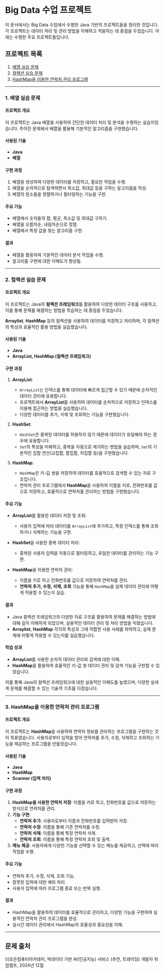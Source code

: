 # Big Data 수업 프로젝트

이 문서에서는 Big Data 수업에서 수행한 Java 기반의 프로젝트들을 정리한 것입니다. 각 프로젝트는 데이터 처리 및 관리 방법을 이해하고 적용하는 데 중점을 두었습니다. 아래는 수행한 주요 프로젝트들입니다.

## 프로젝트 목록

1. [배열 실습 문제](https://github.com/sw-dreamer/Bigdata19/tree/main/%EB%B0%B0%EC%97%B4%20%EC%8B%A4%EC%8A%B5%EB%AC%B8%EC%A0%9C)
2. [컬렉션 실습 문제](https://github.com/sw-dreamer/Bigdata19/tree/main/%EC%BB%AC%EB%A0%89%EC%85%98%20%EC%8B%A4%EC%8A%B5%EB%AC%B8%EC%A0%9C)
3. [HashMap을 이용한 연락처 관리 프로그램](https://github.com/sw-dreamer/Bigdata19/tree/main/%EC%97%B0%EB%9D%BD%EC%B2%98%20%EA%B4%80%EB%A6%AC%20%ED%94%84%EB%A1%9C%EA%B7%B8%EB%9E%A8%20(Hashmap%20%EC%82%AC%EC%9A%A9))

---

### 1. 배열 실습 문제

#### 프로젝트 개요
이 프로젝트는 Java 배열을 사용하여 간단한 데이터 처리 및 분석을 수행하는 실습이었습니다. 주어진 문제에서 배열을 활용해 기본적인 알고리즘을 구현했습니다.

#### 사용된 기술
- **Java**
- **배열**

#### 구현 과정
1. 배열을 생성하여 다양한 데이터를 저장하고, 필요한 작업을 수행.
2. 배열을 순차적으로 탐색하면서 최소값, 최대값 등을 구하는 알고리즘을 작성.
3. 배열의 원소들을 정렬하거나 필터링하는 기능을 구현.

#### 주요 기능
- 배열에서 숫자들의 합, 평균, 최소값 및 최대값 구하기.
- 배열을 오름차순, 내림차순으로 정렬.
- 배열에서 특정 값을 찾는 알고리즘 구현.

#### 결과
- 배열을 활용하여 기본적인 데이터 분석 작업을 수행.
- 알고리즘 구현에 대한 이해도가 향상됨.

---

### 2. 컬렉션 실습 문제

#### 프로젝트 개요
이 프로젝트는 Java의 **컬렉션 프레임워크**를 활용하여 다양한 데이터 구조를 사용하고, 이를 통해 문제를 해결하는 방법을 학습하는 데 중점을 두었습니다.

**Arraylist**, **HashMap** 등의 컬렉션을 사용하여 데이터를 저장하고 처리하며, 각 컬렉션의 특성과 효율적인 활용 방법을 실습했습니다.

#### 사용된 기술
- **Java**
- **ArrayList, HashMap (컬렉션 프레임워크)**

#### 구현 과정
1. **ArrayList**:
   - `ArrayList`는 인덱스를 통해 데이터에 빠르게 접근할 수 있기 때문에 순차적인 데이터 관리에 유용합니다.
   - 프로젝트에서 **ArrayList**를 사용하여 데이터를 순차적으로 저장하고 인덱스를 이용해 접근하는 방법을 실습했습니다.
   - 다양한 데이터를 추가, 삭제 및 조회하는 기능을 구현했습니다.

2. **HashSet**:
   - `HashSet`은 중복된 데이터를 허용하지 않기 때문에 데이터가 유일해야 하는 경우에 유용합니다.
   - `Set`의 특성을 이해하고, 중복을 자동으로 제거하는 방법을 실습하며, `Set`의 기본적인 집합 연산(교집합, 합집합, 차집합 등)을 구현했습니다.

3. **HashMap**:
   - `HashMap`은 키-값 쌍을 저장하여 데이터를 효율적으로 검색할 수 있는 자료 구조입니다.
   - 연락처 관리 프로그램에서 **HashMap**을 사용하여 이름을 키로, 전화번호를 값으로 저장하고, 효율적으로 연락처를 관리하는 방법을 구현했습니다.

#### 주요 기능
- **ArrayList**를 활용한 데이터 저장 및 조회:
   - 사용자 입력에 따라 데이터를 `ArrayList`에 추가하고, 특정 인덱스를 통해 조회하거나 삭제하는 기능을 구현.
  
- **HashSet**을 사용한 중복 데이터 처리:
   - 중복된 사용자 입력을 자동으로 필터링하고, 유일한 데이터를 관리하는 기능 구현.
  
- **HashMap**을 이용한 연락처 관리:
   - 이름을 키로 하고 전화번호를 값으로 저장하여 연락처를 관리.
   - **연락처 추가, 수정, 삭제, 조회** 기능을 통해 `HashMap`을 실제 데이터 관리에 어떻게 적용할 수 있는지 실습.

#### 결과
- Java 컬렉션 프레임워크의 다양한 자료 구조를 활용하여 문제를 해결하는 방법에 대해 깊이 이해하게 되었으며, 실용적인 데이터 관리 및 처리 방법을 익혔습니다.
- **Arraylist**, **HashMap** 각각의 특성과 그에 적합한 사용 사례를 파악하고, 실제 문제에 어떻게 적용할 수 있는지를 실습했습니다.
  
#### 학습 성과
- **ArrayList**를 사용한 순차적 데이터 관리와 검색에 대한 이해.
- **HashMap**을 활용하여 효율적인 키-값 쌍 데이터 관리 및 검색 기능을 구현할 수 있었습니다. 

이를 통해 Java의 컬렉션 프레임워크에 대한 실용적인 이해도를 높였으며, 다양한 실세계 문제를 해결할 수 있는 기술적 기초를 다졌습니다.


---

### 3. HashMap을 이용한 연락처 관리 프로그램

#### 프로젝트 개요
이 프로젝트는 **HashMap**을 사용하여 연락처 정보를 관리하는 프로그램을 구현하는 것이 목표였습니다. 사용자로부터 입력을 받아 연락처를 추가, 수정, 삭제하고 조회하는 기능을 제공하는 프로그램을 만들었습니다.

#### 사용된 기술
- **Java**
- **HashMap**
- **Scanner (입력 처리)**

#### 구현 과정
1. **HashMap을 사용한 연락처 저장**: 이름을 키로 하고, 전화번호를 값으로 저장하는 방식으로 연락처를 관리.
2. **기능 구현**:
    - **연락처 추가**: 사용자로부터 이름과 전화번호를 입력받아 저장.
    - **연락처 수정**: 이름을 통해 기존 연락처를 수정.
    - **연락처 삭제**: 이름을 통해 특정 연락처 삭제.
    - **연락처 조회**: 이름을 통해 특정 연락처 조회 및 출력.
3. **메뉴 제공**: 사용자에게 다양한 기능을 선택할 수 있는 메뉴를 제공하고, 선택에 따라 작업을 수행.

#### 주요 기능
- 연락처 추가, 수정, 삭제, 조회 기능.
- 잘못된 입력에 대한 예외 처리.
- 사용자 입력에 따라 프로그램 종료 또는 반복 실행.

#### 결과
- HashMap을 활용하여 데이터를 효율적으로 관리하고, 다양한 기능을 구현하여 실용적인 연락처 관리 프로그램을 완성.
- 실시간 데이터 관리에서 HashMap의 효율성과 중요성을 이해.

---

## 문제 출처

더조은컴퓨터아카데미, 빅데이터 기반 AI(인공지능) 서비스 (추천, 트레이딩) 개발자 취업캠프, 2024년 12월
